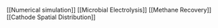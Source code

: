 [[Numerical simulation]]
[[Microbial Electrolysis]]
[[Methane Recovery]]
[[Cathode Spatial Distribution]]
